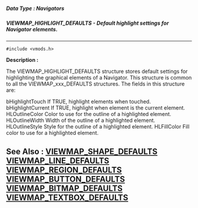 ##### Data Type : Navigators
##### VIEWMAP_HIGHLIGHT_DEFAULTS - Default highlight settings for Navigator elements.
---
```
#include <vmods.h>
```
**Description :**

The VIEWMAP_HIGHLIGHT_DEFAULTS structure stores default settings for 
highlighting the graphical elements of a Navigator.  This structure is common 
to all the VIEWMAP_xxx_DEFAULTS structures.  The fields in this structure are:

bHighlightTouch If TRUE, highlight elements when touched.
bHighlightCurrent If TRUE, highlight when element is the current element.
HLOutlineColor  Color to use for the outline of a highlighted element.
HLOutlineWidth Width of the outline of a highlighted element.
HLOutlineStyle  Style for the outline of a highlighted element.
HLFillColor  Fill color to use for a highlighted element.


**See Also :**
[VIEWMAP_SHAPE_DEFAULTS](/reference/Data/VIEWMAP_SHAPE_DEFAULTS)
[VIEWMAP_LINE_DEFAULTS](/reference/Data/VIEWMAP_LINE_DEFAULTS)
[VIEWMAP_REGION_DEFAULTS](/reference/Data/VIEWMAP_REGION_DEFAULTS)
[VIEWMAP_BUTTON_DEFAULTS](/reference/Data/VIEWMAP_BUTTON_DEFAULTS)
[VIEWMAP_BITMAP_DEFAULTS](/reference/Data/VIEWMAP_BITMAP_DEFAULTS)
[VIEWMAP_TEXTBOX_DEFAULTS](/reference/Data/VIEWMAP_TEXTBOX_DEFAULTS)
---
